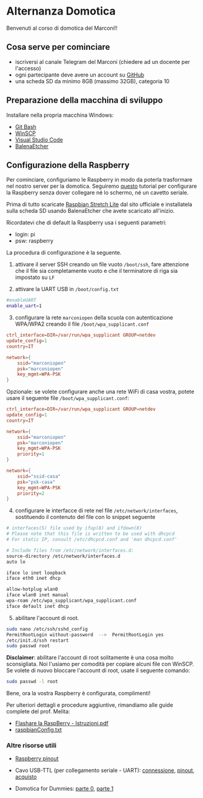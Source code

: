 # Alternanza Domotica

Benvenuti al corso di domotica del Marconi!!

## Cosa serve per cominciare
- iscriversi al canale Telegram del Marconi (chiedere ad un docente per l'accesso)
- ogni partecipante deve avere un account su [GitHub](https://github.com)
- una scheda SD da minimo 8GB (massimo 32GB), categoria 10

## Preparazione della macchina di sviluppo
Installare nella propria macchina Windows:
- [Git Bash](https://git-scm.com/downloads)
- [WinSCP](https://winscp.net/eng/download.php)
- [Visual Studio Code](https://code.visualstudio.com/)
- [BalenaEtcher](https://etcher.io)

## Configurazione della Raspberry
Per cominciare, configuriamo le Raspberry in modo da poterla trasformare nel nostro server per la domotica. Seguiremo [questo](https://desertbot.io/blog/headless-raspberry-pi-3-bplus-ssh-wifi-setup) tutorial per configurare la Raspberry senza dover collegare né lo schermo, né un cavetto seriale.

Prima di tutto scaricate [Raspbian Stretch Lite](https://www.raspberrypi.org/downloads/raspbian/) dal sito ufficiale e installatela sulla scheda SD usando BalenaEtcher che avete scaricato all'inizio.

Ricordatevi che di default la Raspberry usa i seguenti parametri:
- login: pi 
- psw: raspberry

La procedura di configurazione è la seguente.
1. attivare il server SSH creando un file vuoto `/boot/ssh`, fare attenzione che il file sia completamente vuoto e che il terminatore di riga sia impostato su `LF`

2. attivare la UART USB in `/boot/config.txt`
```sh
#enableUART
enable_uart=1 
```
3. configurare la rete `marconiopen` della scuola con autenticazione WPA/WPA2 creando il file `/boot/wpa_supplicant.conf`
```conf
ctrl_interface=DIR=/var/run/wpa_supplicant GROUP=netdev
update_config=1
country=IT

network={
    ssid="marconiopen"
    psk="marconiopen"
    key_mgmt=WPA-PSK
}
```

Opzionale: se volete configurare anche una rete WiFi di casa vostra, potete usare il seguente file `/boot/wpa_supplicant.conf`:
```conf
ctrl_interface=DIR=/var/run/wpa_supplicant GROUP=netdev
update_config=1
country=IT

network={
    ssid="marconiopen"
    psk="marconiopen"
    key_mgmt=WPA-PSK
	priority=1
}

network={
    ssid="ssid-casa"
    psk="psk-casa"
    key_mgmt=WPA-PSK
	priority=2
}
```
4. configurare le interfacce di rete nel file `/etc/network/interfaces`, sostituendo il contenuto del file con lo snippet seguente
```sh
# interfaces(5) file used by ifup(8) and ifdown(8)
# Please note that this file is written to be used with dhcpcd 
# For static IP, consult /etc/dhcpcd.conf and 'man dhcpcd.conf'

# Include files from /etc/network/interfaces.d:
source-directory /etc/network/interfaces.d 
auto lo

iface lo inet loopback
iface eth0 inet dhcp

allow-hotplug wlan0
iface wlan0 inet manual
wpa-roam /etc/wpa_supplicant/wpa_supplicant.conf
iface default inet dhcp
```

5. abilitare l'account di root.
```sh
sudo nano /etc/ssh/sshd_config
PermitRootLogin without-password  -->  PermitRootLogin yes
/etc/init.d/ssh restart
sudo passwd root
```
**Disclaimer**: abilitare l'account di root solitamente è una cosa molto sconsigliata. Noi l'usiamo per comodità per copiare alcuni file con WinSCP. Se volete di nuovo bloccare l'account di root, usate il seguente comando:
```sh
sudo passwd -l root
```

Bene, ora la vostra Raspberry è configurata, complimenti! 

Per ulteriori dettagli e procedure aggiuntive, rimandiamo alle guide complete del prof. Melita:
- [Flashare la RaspBerry - Istruzioni.pdf](resource/Flashare-la-RaspBerry-Istruzioni.pdf)
- [raspbianConfig.txt](resource/raspianConfig.txt)

### Altre risorse utili
- [Raspberry pinout](resource/raspbery-pi-3-gpio-pinout-40-pin-header-block-connector-1-1.png)
- Cavo USB-TTL (per collegamento seriale - UART): [connessione](resource/USBTTLPinout.png), [pinout](resource/usbttlpinout.jpg), [acquisto](https://www.amazon.it/Sumind-Raspberry-Programmazione-Seriale-Supported/dp/B01N4X3BJB/ref=sr_1_fkmr2_1?ie=UTF8&qid=1553507750&sr=8-1-fkmr2&keywords=Usb+To+TTL+Pl2303ta)

- Domotica for Dummies: [parte 0](resource/domotica4dummies/domotica4dummies_parte-0.pdf), [parte 1](resource/domotica4dummies/domotica4dummies_parte-1.pdf)

